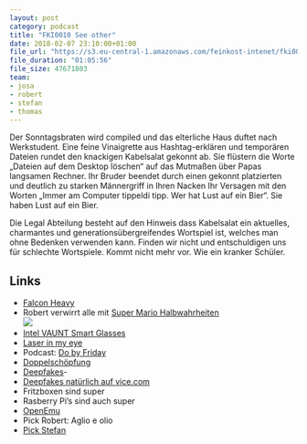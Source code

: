 ```yaml
---
layout: post
category: podcast
title: "FKI0010 See other"
date: 2018-02-07 23:10:00+01:00
file_url: "https://s3.eu-central-1.amazonaws.com/feinkost-intenet/fki0010.mp3"
file_duration: "01:05:56"
file_size: 47671803
team:
- josa
- robert
- stefan
- thomas
---
```


Der Sonntagsbraten wird compiled und das elterliche Haus duftet nach Werkstudent. Eine feine Vinaigrette aus Hashtag-erklären und temporären Dateien rundet den knackigen Kabelsalat gekonnt ab. Sie flüstern die Worte „Dateien auf dem Desktop löschen“ auf das Mutmaßen über Papas langsamen Rechner. Ihr Bruder beendet durch einen gekonnt platzierten und deutlich zu starken Männergriff in Ihren Nacken Ihr Versagen mit den Worten  „Immer am Computer tippeldi tipp. Wer hat Lust auf ein Bier“. Sie haben Lust auf ein Bier.

Die Legal Abteilung besteht auf den Hinweis dass Kabelsalat ein aktuelles, charmantes und generationsübergreifendes Wortspiel ist, welches man ohne Bedenken verwenden kann. Finden wir nicht und entschuldigen uns für schlechte Wortspiele. Kommt nicht mehr vor. Wie ein kranker Schüler. 

## Links

- [Falcon Heavy](https://www.youtube.com/watch?v=wbSwFU6tY1c) 
- Robert verwirrt alle mit [Super Mario Halbwahrheiten](https://video.golem.de/games/20575/nintendo-trailer-faq-mit-yoshiaki-koizumi.html)<br />
![](https://d2mxuefqeaa7sj.cloudfront.net/s_645E0FBC091AC210FC6009C55D87E9F0C0FC9120C0DA7B33B05A065D4ED88E51_1518036428604_a00d1e17-5ba4-483a-925e-dab1e911b6aa.jpg)
- [Intel VAUNT Smart Glasses](https://www.theverge.com/2018/2/5/16966530/intel-vaunt-smart-glasses-announced-ar-video)
- [Laser in my eye](https://www.youtube.com/watch?v=Q8zC3-ZQFJI)
- Podcast: [Do by Friday](http://dobyfriday.com/)
- [Doppelschöpfung](https://de.wikipedia.org/wiki/Doppelsch%C3%B6pfung)
- [Deepfakes](https://www.reddit.com/r/deepfakes/)- 
- [Deepfakes natürlich auf vice.com](https://motherboard.vice.com/en_us/article/bjye8a/reddit-fake-porn-app-daisy-ridley)
- Fritzboxen sind super
- Rasberry Pi’s sind auch super
- [OpenEmu](http://openemu.org/)
- Pick Robert: Aglio e olio
- [Pick Stefan](https://www.youtube.com/watch?v=sDb1kKZP3wQ)
